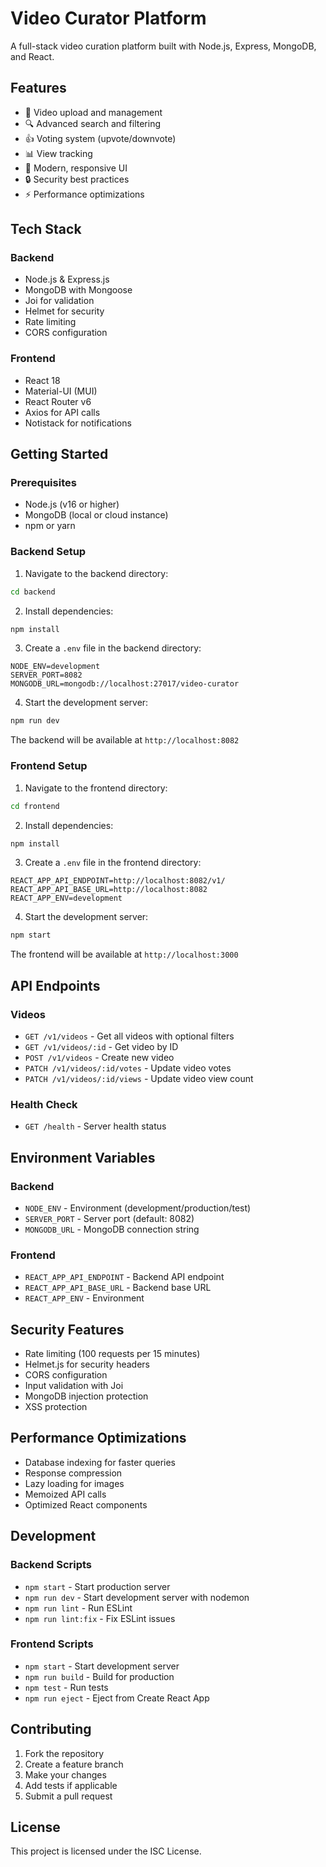 # Video Curator Platform

A full-stack video curation platform built with Node.js, Express, MongoDB, and React.

## Features

- 🎥 Video upload and management
- 🔍 Advanced search and filtering
- 👍 Voting system (upvote/downvote)
- 📊 View tracking
- 🎨 Modern, responsive UI
- 🔒 Security best practices
- ⚡ Performance optimizations

## Tech Stack

### Backend

- Node.js & Express.js
- MongoDB with Mongoose
- Joi for validation
- Helmet for security
- Rate limiting
- CORS configuration

### Frontend

- React 18
- Material-UI (MUI)
- React Router v6
- Axios for API calls
- Notistack for notifications

## Getting Started

### Prerequisites

- Node.js (v16 or higher)
- MongoDB (local or cloud instance)
- npm or yarn

### Backend Setup

1. Navigate to the backend directory:

```bash
cd backend
```

2. Install dependencies:

```bash
npm install
```

3. Create a `.env` file in the backend directory:

```env
NODE_ENV=development
SERVER_PORT=8082
MONGODB_URL=mongodb://localhost:27017/video-curator
```

4. Start the development server:

```bash
npm run dev
```

The backend will be available at `http://localhost:8082`

### Frontend Setup

1. Navigate to the frontend directory:

```bash
cd frontend
```

2. Install dependencies:

```bash
npm install
```

3. Create a `.env` file in the frontend directory:

```env
REACT_APP_API_ENDPOINT=http://localhost:8082/v1/
REACT_APP_API_BASE_URL=http://localhost:8082
REACT_APP_ENV=development
```

4. Start the development server:

```bash
npm start
```

The frontend will be available at `http://localhost:3000`

## API Endpoints

### Videos

- `GET /v1/videos` - Get all videos with optional filters
- `GET /v1/videos/:id` - Get video by ID
- `POST /v1/videos` - Create new video
- `PATCH /v1/videos/:id/votes` - Update video votes
- `PATCH /v1/videos/:id/views` - Update video view count

### Health Check

- `GET /health` - Server health status

## Environment Variables

### Backend

- `NODE_ENV` - Environment (development/production/test)
- `SERVER_PORT` - Server port (default: 8082)
- `MONGODB_URL` - MongoDB connection string

### Frontend

- `REACT_APP_API_ENDPOINT` - Backend API endpoint
- `REACT_APP_API_BASE_URL` - Backend base URL
- `REACT_APP_ENV` - Environment

## Security Features

- Rate limiting (100 requests per 15 minutes)
- Helmet.js for security headers
- CORS configuration
- Input validation with Joi
- MongoDB injection protection
- XSS protection

## Performance Optimizations

- Database indexing for faster queries
- Response compression
- Lazy loading for images
- Memoized API calls
- Optimized React components

## Development

### Backend Scripts

- `npm start` - Start production server
- `npm run dev` - Start development server with nodemon
- `npm run lint` - Run ESLint
- `npm run lint:fix` - Fix ESLint issues

### Frontend Scripts

- `npm start` - Start development server
- `npm run build` - Build for production
- `npm test` - Run tests
- `npm run eject` - Eject from Create React App

## Contributing

1. Fork the repository
2. Create a feature branch
3. Make your changes
4. Add tests if applicable
5. Submit a pull request

## License

This project is licensed under the ISC License.
